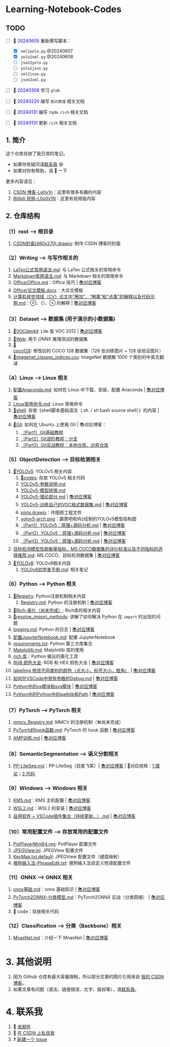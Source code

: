 # Learning-Notebook-Codes

## TODO

- [ ] 📔 <font color='blue'>20240605</font> 重新撰写脚本：
  - [x] `xml2yolo.py` @20240607
  - [x] `yolo2xml.py` @20240608
  - [ ] `json2yolo.py`
  - [ ] `yolo2json.py`
  - [ ] `xml2json.py`
  - [ ] `json2xml.py`
- [ ] 📔 <font color='blue'>20240306</font> 学习 `glob`
- [ ] 📔 <font color='blue'>20240220</font> 编写 `知识蒸馏` 相关文档
- [ ] 📔 <font color='blue'>20240131</font> 编写 `tqdm.rich` 相关文档
- [ ] 📔 <font color='blue'>20240131</font> 更新 `rich` 相关文档


## 1. 简介

这个仓库存放了我日常的笔记。
+ 如果你有疑问请[联系我](#contactme) :smile:
+ 如果对你有帮助，请 🌟 一下

更多内容请见：
1. [CSDN 博客-Le0v1n](https://blog.csdn.net/weixin_44878336)：这里有很多有趣的内容
2. [Bilibili 视频-L0o0v1N](https://space.bilibili.com/13187602)：这里有视频版内容

## 2. 仓库结构

### 〔1〕root --> 根目录

1. [CSDN封面(480x270).drawio](https://github.com/Le0v1n/Learning-Notebook-Codes/blob/main/CSDN%E5%B0%81%E9%9D%A2(480x270).drawio): 制作 CSDN 博客的封面
   
### 〔2〕Writing --> 与写作相关的

1. [LaTex公式常用语法.md](https://github.com/Le0v1n/Learning-Notebook-Codes/blob/main/LaTex-and-Markdown/LaTex%E5%85%AC%E5%BC%8F%E5%B8%B8%E7%94%A8%E8%AF%AD%E6%B3%95.md): 与 LaTex 公式相关的常用命令
2. [Markdown常用语法.md](https://github.com/Le0v1n/Learning-Notebook-Codes/blob/main/LaTex-and-Markdown/Markdown%E5%B8%B8%E7%94%A8%E8%AF%AD%E6%B3%95.md): 与 Markdown 相关的常用命令
3. [Office/Office.md](https://github.com/Le0v1n/Learning-Notebook-Codes/blob/main/Writing/Office/Office.md)：Office 技巧 | [📚对应博客](https://blog.csdn.net/weixin_44878336/article/details/133986172)
4. [Office/论文模板.docx](https://github.com/Le0v1n/Learning-Notebook-Codes/blob/main/Writing/Office/%E8%AE%BA%E6%96%87%E6%A8%A1%E6%9D%BF.docx)：大论文模板
5. [计算机视觉领域（CV）论文中“圈加”、“圈乘”和“点乘”的解释以及代码示例.md](https://github.com/Le0v1n/Learning-Notebook-Codes/blob/main/Writing/%E8%AE%A1%E7%AE%97%E6%9C%BA%E8%A7%86%E8%A7%89%E9%A2%86%E5%9F%9F%EF%BC%88CV%EF%BC%89%E8%AE%BA%E6%96%87%E4%B8%AD%E2%80%9C%E5%9C%88%E5%8A%A0%E2%80%9D%E3%80%81%E2%80%9C%E5%9C%88%E4%B9%98%E2%80%9D%E5%92%8C%E2%80%9C%E7%82%B9%E4%B9%98%E2%80%9D%E7%9A%84%E8%A7%A3%E9%87%8A%E4%BB%A5%E5%8F%8A%E4%BB%A3%E7%A0%81%E7%A4%BA%E4%BE%8B.md)：⊕、⊙、⊗ 的解释 | [📚对应博客](https://blog.csdn.net/weixin_44878336/article/details/124501040)

### 〔3〕Dataset --> 数据集 (用于演示的小数据集)
1. [📂VOCdevkit](https://github.com/Le0v1n/Learning-Notebook-Codes/tree/main/Datasets/VOCdevkit): Lite 版 VOC 2012 | [📚对应博客](https://blog.csdn.net/weixin_44878336/article/details/124540069)
2. [📂Web](https://github.com/Le0v1n/Learning-Notebook-Codes/tree/main/Datasets/Web): 用于 ONNX 推理测试的数据集
3. [📂coco128](https://github.com/Le0v1n/Learning-Notebook-Codes/tree/main/Datasets/coco128): 修改后的 COCO 128 数据集（128 张训练图片 + 128 张验证图片）
4. [📂imagenet_classes_indices.csv](https://github.com/Le0v1n/Learning-Notebook-Codes/blob/main/Datasets/imagenet_classes_indices.csv): ImageNet 数据集 1000 个类别的中英文翻译

### 〔4〕Linux --> Linux 相关
1. [配置Anaconda.md](https://github.com/Le0v1n/Learning-Notebook-Codes/blob/main/Linux/%E9%85%8D%E7%BD%AEAnaconda.md): 如何在 Linux 中下载、安装、配置 Anaconda | [📚对应博客](https://blog.csdn.net/weixin_44878336/article/details/133967607)
2. [Linux常用命令.md](https://github.com/Le0v1n/Learning-Notebook-Codes/blob/main/Linux/Linux%E5%B8%B8%E7%94%A8%E5%91%BD%E4%BB%A4.md): Linux 常用命令
3. [📂shell](https://github.com/Le0v1n/Learning-Notebook-Codes/tree/main/Linux/shell): 存放《shell脚本基础语法（.sh ./ sh bash source shell）》的内容 | [📚对应博客](https://blog.csdn.net/weixin_44878336/article/details/136059003)
4. [📂Git](https://github.com/Le0v1n/Learning-Notebook-Codes/tree/main/Linux/Git): 如何在 Ubuntu 上使用 Git | 📚对应博客：
   1. [〔Part1〕Git基础教程](https://blog.csdn.net/weixin_44878336/article/details/122470219)
   2. [〔Part2〕Git进阶教程：分支](https://blog.csdn.net/weixin_44878336/article/details/122481847)
   3. [〔Part3〕Git实战教程：本地仓库、远程仓库](https://blog.csdn.net/weixin_44878336/article/details/122484071)

### 〔5〕ObjectDetection --> 目标检测相关
1. [📂YOLOv5](https://github.com/Le0v1n/Learning-Notebook-Codes/tree/main/ObjectDetection/YOLOv5/): YOLOv5 相关内容
   1. [📂codes](https://github.com/Le0v1n/Learning-Notebook-Codes/tree/main/ObjectDetection/YOLOv5/codes): 存放 YOLOv5 相关代码
   2. [YOLOv5-参数说明.md](https://github.com/Le0v1n/Learning-Notebook-Codes/blob/main/ObjectDetection/YOLOv5/YOLOv5-%E5%8F%82%E6%95%B0%E8%AF%B4%E6%98%8E.md)
   3. [YOLOv5-模型转换.md](https://github.com/Le0v1n/Learning-Notebook-Codes/blob/main/ObjectDetection/YOLOv5/YOLOv5-%E6%A8%A1%E5%9E%8B%E8%BD%AC%E6%8D%A2.md)
   4. [YOLOv5-理论部分.md](https://github.com/Le0v1n/Learning-Notebook-Codes/blob/main/ObjectDetection/YOLOv5/YOLOv5-%E7%90%86%E8%AE%BA%E9%83%A8%E5%88%86.md) | [📚对应博客](https://blog.csdn.net/weixin_44878336/article/details/133901265)
   5. [YOLOv5-训练自己的VOC格式数据集.md](https://github.com/Le0v1n/Learning-Notebook-Codes/blob/main/ObjectDetection/YOLOv5/YOLOv5-%E8%AE%AD%E7%BB%83%E8%87%AA%E5%B7%B1%E7%9A%84VOC%E6%A0%BC%E5%BC%8F%E6%95%B0%E6%8D%AE%E9%9B%86.md) | [📚对应博客](https://blog.csdn.net/weixin_44878336/article/details/133915488)
   6. [plots.drawio](plots.drawio)：作图原工程文件
   7. [yolov5-arch.png](https://github.com/Le0v1n/Learning-Notebook-Codes/blob/main/ObjectDetection/YOLOv5/yolov5-arch.png)：霹雳吧啦Wz绘制的YOLOv5模型结构图
   8. [〔Part1〕YOLOv5：原理+源码分析.md](https://github.com/Le0v1n/Learning-Notebook-Codes/blob/main/ObjectDetection/YOLOv5/%E3%80%94Part1%E3%80%95YOLOv5%EF%BC%9A%E5%8E%9F%E7%90%86%2B%E6%BA%90%E7%A0%81%E5%88%86%E6%9E%90.md) | [📚对应博客](https://blog.csdn.net/weixin_44878336/article/details/136025658)
   9. [〔Part2〕YOLOv5：原理+源码分析.md](https://github.com/Le0v1n/Learning-Notebook-Codes/blob/main/ObjectDetection/YOLOv5/%E3%80%94Part2%E3%80%95YOLOv5%EF%BC%9A%E5%8E%9F%E7%90%86%2B%E6%BA%90%E7%A0%81%E5%88%86%E6%9E%90.md) | [📚对应博客](https://blog.csdn.net/weixin_44878336/article/details/136207890)
   10. [〔Part3〕YOLOv5：原理+源码分析.md](https://github.com/Le0v1n/Learning-Notebook-Codes/blob/main/ObjectDetection/YOLOv5/%E3%80%94Part3%E3%80%95YOLOv5%EF%BC%9A%E5%8E%9F%E7%90%86%2B%E6%BA%90%E7%A0%81%E5%88%86%E6%9E%90.md) | [📚对应博客](TODO)
2. [目标检测模型性能衡量指标、MS COCO数据集的评价标准以及不同指标的选择推荐.md](https://github.com/Le0v1n/Learning-Notebook-Codes/blob/main/ObjectDetection/%E7%9B%AE%E6%A0%87%E6%A3%80%E6%B5%8B%E6%A8%A1%E5%9E%8B%E6%80%A7%E8%83%BD%E8%A1%A1%E9%87%8F%E6%8C%87%E6%A0%87%E3%80%81MS%20COCO%E6%95%B0%E6%8D%AE%E9%9B%86%E7%9A%84%E8%AF%84%E4%BB%B7%E6%A0%87%E5%87%86%E4%BB%A5%E5%8F%8A%E4%B8%8D%E5%90%8C%E6%8C%87%E6%A0%87%E7%9A%84%E9%80%89%E6%8B%A9%E6%8E%A8%E8%8D%90.md): MS COCO、目标检测数据集 | [📚对应博客](https://blog.csdn.net/weixin_44878336/article/details/124650328)
3. [📂YOLOv8](https://github.com/Le0v1n/Learning-Notebook-Codes/tree/main/ObjectDetection/YOLOv8): YOLOv8相关内容
   1. [YOLOv8初学者手册.md](https://github.com/Le0v1n/Learning-Notebook-Codes/blob/main/ObjectDetection/YOLOv8/YOLOv8%E5%88%9D%E5%AD%A6%E8%80%85%E6%89%8B%E5%86%8C.md): 相关笔记

### 〔6〕Python --> Python 相关
1. [📂Registry](https://github.com/Le0v1n/Learning-Notebook-Codes/tree/main/Python/Registry): Python注册机制相关内容
   1. [Registry.md](https://github.com/Le0v1n/Learning-Notebook-Codes/blob/main/Python/Registry/Registry.md): Python 的注册机制 | [📚对应博客](https://blog.csdn.net/weixin_44878336/article/details/133887655)
2. [📂Rich-美化（尚未完成）](https://github.com/Le0v1n/Learning-Notebook-Codes/tree/main/Python/Rich-%E7%BE%8E%E5%8C%96): Rich库的相关内容
3. [📂resolve_import_methods](https://github.com/Le0v1n/Learning-Notebook-Codes/tree/main/Python/resolve_import_methods): 讲解了如何解决 Python 在 `import` 时出现的问题
4. [logging.md](https://github.com/Le0v1n/Learning-Notebook-Codes/blob/main/Python/Python%E7%9A%84logging%E6%A8%A1%E5%9D%97%EF%BC%88%E6%97%A5%E5%BF%97%E3%80%81DEBUG%E3%80%81INFO%E3%80%81WARNING%E3%80%81ERROR%E3%80%81CRITICAL%EF%BC%89.md): Python 的日志 | [📚对应博客](https://blog.csdn.net/weixin_44878336/article/details/133868928)
5. [配置JupyterNotebook.md](https://github.com/Le0v1n/Learning-Notebook-Codes/blob/main/Python/%E9%85%8D%E7%BD%AEJupyterNotebook.md): 配置 JupyterNotebook
6. [requirements.txt](https://github.com/Le0v1n/Learning-Notebook-Codes/blob/main/Python/requirements.txt): Python 第三方库集合
7. [Matplotlib.md](https://github.com/Le0v1n/Learning-Notebook-Codes/blob/main/Python/Matplotlib.md): Matplotlib 库的使用
8. [rich 库](https://github.com/Le0v1n/Learning-Notebook-Codes/blob/main/Python/Rich-%E7%BE%8E%E5%8C%96/rich-%E7%BE%8E%E5%8C%96-%E5%BA%93.md)：Python 输出的美化工具
9.  [RGB 颜色大全](https://github.com/Le0v1n/Learning-Notebook-Codes/blob/main/Python/color_list.md): RGB 和 HEX 颜色大全 | [📚对应博客](https://blog.csdn.net/weixin_44878336/article/details/135003274)
10. [labelImg 修改不同类别的颜色（点大小、标签大小、框角）](https://github.com/Le0v1n/Learning-Notebook-Codes/blob/main/Python/labelImg%E4%BF%AE%E6%94%B9%E4%B8%8D%E5%90%8C%E7%B1%BB%E5%88%AB%E7%9A%84%E9%A2%9C%E8%89%B2.md) | [📚对应博客](https://blog.csdn.net/weixin_44878336/article/details/135002957)
11. [如何在VSCode中带有参数的Debug.md](https://github.com/Le0v1n/Learning-Notebook-Codes/blob/main/Python/%E5%A6%82%E4%BD%95%E5%9C%A8VSCode%E4%B8%AD%E5%B8%A6%E6%9C%89%E5%8F%82%E6%95%B0%E7%9A%84Debug.md) | [📚对应博客](https://blog.csdn.net/weixin_44878336/article/details/136252019)
12. [Python中的os模块和sys模块](https://github.com/Le0v1n/Learning-Notebook-Codes/blob/main/Python/Python%E4%B8%AD%E7%9A%84os%E6%A8%A1%E5%9D%97%E5%92%8Csys%E6%A8%A1%E5%9D%97.md) | [📚对应博客](https://blog.csdn.net/weixin_44878336/article/details/124625088)
13. [Python中的Python中的pathlib和Path](https://github.com/Le0v1n/Learning-Notebook-Codes/blob/main/Python/Python%E4%B8%AD%E7%9A%84pathlib%E5%92%8CPath.md) | [📚对应博客](https://blog.csdn.net/weixin_44878336/article/details/139494419)

### 〔7〕PyTorch --> PyTorch 相关
1. [mmcv_Registry.md](https://github.com/Le0v1n/Learning-Notebook-Codes/tree/main/PyTorch/mmcv_Registry): MMCV 的注册机制（:hammer_and_wrench:尚未完成）
2. [PyTorch的hook函数.md](https://github.com/Le0v1n/Learning-Notebook-Codes/blob/main/PyTorch/PyTorch%E7%9A%84hook%E5%87%BD%E6%95%B0%EF%BC%88register_hook%E3%80%81register_forward_hook%E3%80%81register_backward_hook%E3%80%81register_forward_pre_hook%EF%BC%89.md): PyTorch 的 hook 函数 | [📚对应博客](https://blog.csdn.net/weixin_44878336/article/details/133859089)
3. [AMP训练.md](https://github.com/Le0v1n/Learning-Notebook-Codes/blob/main/PyTorch/AMP%E8%AE%AD%E7%BB%83.md) | [📚对应博客](https://blog.csdn.net/weixin_44878336/article/details/136071842)

### 〔8〕SemanticSegmentation --> 语义分割相关
1. [PP-LiteSeg.md](https://github.com/Le0v1n/Learning-Notebook-Codes/blob/main/SemanticSegmentation/PP-LiteSeg.md)：PP-LiteSeg（百度飞桨）| [📚对应博客](https://blog.csdn.net/weixin_44878336/article/details/132211283) | 🎥对应视频：[1.理论](https://www.bilibili.com/video/BV1Xr4y1d7Y2)；[2.代码](https://www.bilibili.com/video/BV18p4y1P7dG)

### 〔9〕Windows --> Windows 相关
 1.  [KMS.md](https://github.com/Le0v1n/Learning-Notebook-Codes/blob/main/Windows/KMS%20Host.md)：KMS 主机配置 | [📚对应博客](https://blog.csdn.net/weixin_44878336/article/details/133934093)
 2.  [WSL2.md](https://github.com/Le0v1n/Learning-Notebook-Codes/blob/main/Windows/WSL2.md)：WSL2 的安装 | [📚对应博客](https://blog.csdn.net/weixin_44878336/article/details/133967607)
 3.  [自用软件 + VSCode插件集合（持续更新...）.md](https://github.com/Le0v1n/Learning-Notebook-Codes/blob/main/Windows/%E8%87%AA%E7%94%A8%E8%BD%AF%E4%BB%B6%20%2B%20VSCode%E6%8F%92%E4%BB%B6%E9%9B%86%E5%90%88%EF%BC%88%E6%8C%81%E7%BB%AD%E6%9B%B4%E6%96%B0...%EF%BC%89.md) | [📚对应博客](https://blog.csdn.net/weixin_44878336/article/details/133272093)

### 〔10〕常用配置文件 --> 存放常用的配置文件
1.  [PotPlayerMini64.reg](https://github.com/Le0v1n/Learning-Notebook-Codes/blob/main/%E5%B8%B8%E7%94%A8%E9%85%8D%E7%BD%AE%E6%96%87%E4%BB%B6/PotPlayerMini64.reg): PotPlayer 配置文件
2.  [JPEGView.ini](https://github.com/Le0v1n/Learning-Notebook-Codes/blob/main/%E5%B8%B8%E7%94%A8%E9%85%8D%E7%BD%AE%E6%96%87%E4%BB%B6/JPEGView.ini): JPEGView 配置文件
3.  [KeyMap.txt.default](https://github.com/Le0v1n/Learning-Notebook-Codes/blob/main/%E5%B8%B8%E7%94%A8%E9%85%8D%E7%BD%AE%E6%96%87%E4%BB%B6/KeyMap.txt.default): JPEGView 配置文件（键盘映射）
4.  [搜狗输入法-PhraseEdit.txt](https://github.com/Le0v1n/Learning-Notebook-Codes/blob/main/%E5%B8%B8%E7%94%A8%E9%85%8D%E7%BD%AE%E6%96%87%E4%BB%B6/%E6%90%9C%E7%8B%97%E8%BE%93%E5%85%A5%E6%B3%95-PhraseEdit.txt): 搜狗输入法自定义短语配置文件

### 〔11〕ONNX --> ONNX 相关
1.  [onnx基础.md](https://github.com/Le0v1n/Learning-Notebook-Codes/blob/main/ONNX/onnx%E5%9F%BA%E7%A1%80.md)：onnx 基础知识 | [📚对应博客](https://blog.csdn.net/weixin_44878336/article/details/135820896)
2.  [PyTorch2ONNX-分类模型.md](https://github.com/Le0v1n/Learning-Notebook-Codes/blob/main/ONNX/PyTorch2ONNX-%E5%88%86%E7%B1%BB%E6%A8%A1%E5%9E%8B.md)：PyTorch2ONNX 实战（分类网络） | [📚对应博客](https://blog.csdn.net/weixin_44878336/article/details/135915692)
3. 📂 code：存放相关代码

### 〔12〕Classification --> 分类（Backbone）相关

1.  [MnasNet.md](https://github.com/Le0v1n/Learning-Notebook-Codes/blob/main/Classification/MnasNet.md)：介绍一下 MnasNet | [📚对应博客](https://blog.csdn.net/weixin_44878336/article/details/124449479)


# 3. 其他说明

1. 因为 Github 仓库有最大容量限制，所以部分文章的图片引用来自 [我的 CSDN 博客]((https://blog.csdn.net/weixin_44878336))。
2. 如果文章有问题（语法、链接错误、文字、版权等），请[联系我](#contactme)。

# 4. 联系我 <a id='contactme'></a>

1. :e-mail: [发邮件](mailto:zjkljd@163.com)
2. :speech_balloon: [在 CSDN 上私信我](https://blog.csdn.net/weixin_44878336)
3. ❓ [新建一个 Issue](https://github.com/Le0v1n/Learning-Notebook-Codes/issues/new/choose)
